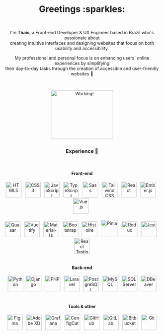 <div align="center">
<h1>Greetings :sparkles:</h1>
<br>
<p>I'm <strong>Thaís</strong>, a Front-end Developer & UX Engineer based in Brazil who's passionate about <br> creating intuitive interfaces and designing websites that focus on both usability and accessibility.</p>
<p>My professional and personal focus is on enhancing users' online experiences by simplifying <br> their day-to-day tasks through the creation of accessible and user-friendly websites 💜<p> 
<br>
<div><img height="157" width="200" src="https://media.tenor.com/KdkhCJ65m0sAAAAi/peach-goma-peach-and-goma.gif" title="Working!" /></div>

##

<h3>Experience 🦄</h3>
<br>
<h4>Front-end</h4>
<img src="https://cdn.jsdelivr.net/gh/devicons/devicon/icons/html5/html5-original.svg" width="50px" title="HTML5" alt="HTML5" />&nbsp;&nbsp;
<img src="https://cdn.jsdelivr.net/gh/devicons/devicon/icons/css3/css3-original.svg" width="50px" title="CSS3" alt="CSS3" />&nbsp;&nbsp;
<img src="https://cdn.jsdelivr.net/gh/devicons/devicon/icons/javascript/javascript-original.svg" width="50px" title="JavaScript" alt="JavaScript" />&nbsp;&nbsp;
<img src="https://cdn.jsdelivr.net/gh/devicons/devicon/icons/typescript/typescript-original.svg" width="50px" title="TypeScript" alt="TypeScript" />&nbsp;&nbsp;
<img src="https://cdn.jsdelivr.net/gh/devicons/devicon/icons/sass/sass-original.svg" width="50px" title="Sass" alt="Sass" />&nbsp;&nbsp;
<img src="https://cdn.jsdelivr.net/gh/devicons/devicon@latest/icons/tailwindcss/tailwindcss-original.svg" width="50px" title="Tailwind CSS" alt="Tailwind CSS" />&nbsp;&nbsp;
<img src="https://cdn.jsdelivr.net/gh/devicons/devicon/icons/react/react-original.svg" width="50px" title="React" alt="React" />&nbsp;&nbsp;
<img src="https://cdn.jsdelivr.net/gh/devicons/devicon@latest/icons/ember/ember-original.svg" width="50px" title="Ember.js" alt="Ember.js" />&nbsp;&nbsp;
<img src="https://cdn.jsdelivr.net/gh/devicons/devicon/icons/vuejs/vuejs-original.svg" width="50px" title="Vue.js" alt="Vue.js" />&nbsp;&nbsp;
<br><br>
<img src="https://gitlab.com/uploads/-/system/project/avatar/28744088/favicon.ico?width=48" width="50px" title="Quasar" alt="Quasar" />&nbsp;&nbsp;
<img src="https://cdn.jsdelivr.net/gh/devicons/devicon/icons/vuetify/vuetify-original.svg" width="50px" title="Vuetify" alt="Vuetify" />&nbsp;&nbsp;
<img src="https://cdn.jsdelivr.net/gh/devicons/devicon/icons/materialui/materialui-original.svg" width="50px" title="Material-UI" alt="Material-UI" />&nbsp;&nbsp;
<img src="https://cdn.jsdelivr.net/gh/devicons/devicon/icons/bootstrap/bootstrap-original.svg" width="50px" title="Bootstrap" alt="Bootstrap" />&nbsp;&nbsp;
<img src="https://histoire.dev/logo.svg" width="50px" title="Histoire" alt="Histoire" />&nbsp;&nbsp;
<img src="https://pinia.vuejs.org/logo.svg" height="55px" title="Pinia" alt="Pinia" />&nbsp;&nbsp;
<img src="https://cdn.jsdelivr.net/gh/devicons/devicon/icons/redux/redux-original.svg" width="50px" title="Redux" alt="Redux" />&nbsp;&nbsp;
<img src="https://cdn.jsdelivr.net/gh/devicons/devicon/icons/jest/jest-plain.svg" width="50px" title="Jest" alt="Jest" />&nbsp;&nbsp;
<img src="https://testing-library.com/img/octopus-128x128.png" width="50px" title="React Testing Library" alt="React Testing Library" />
<br><br>
<h4>Back-end</h4>
<img src="https://cdn.jsdelivr.net/gh/devicons/devicon@latest/icons/python/python-original.svg" width="50px" title="Python" alt="Python" />&nbsp;
<img src="https://cdn.jsdelivr.net/gh/devicons/devicon@latest/icons/django/django-plain.svg" width="50px" title="Django" alt="Django" />&nbsp;&nbsp;
<img src="https://cdn.jsdelivr.net/gh/devicons/devicon/icons/php/php-original.svg" width="50px" title="PHP" alt="PHP" />&nbsp;&nbsp;
<img src="https://cdn.jsdelivr.net/gh/devicons/devicon@latest/icons/laravel/laravel-original.svg" width="50px" title="Laravel" alt="Laravel" />&nbsp;&nbsp;
<img src="https://cdn.jsdelivr.net/gh/devicons/devicon/icons/postgresql/postgresql-original.svg" width="50px" title="PostgreSQL" alt="PostgreSQL" />&nbsp;&nbsp;
<img src="https://cdn.jsdelivr.net/gh/devicons/devicon/icons/mysql/mysql-original.svg" width="50px" title="MySQL" alt="MySQL" />&nbsp;&nbsp;
<img src="https://img.icons8.com/?size=512&id=laYYF3dV0Iew&format=png" width="50px" title="SQL Server" alt="SQL Server" />&nbsp;&nbsp;
<img src="https://upload.wikimedia.org/wikipedia/commons/thumb/b/b5/DBeaver_logo.svg/1200px-DBeaver_logo.svg.png" width="50px" title="DBeaver" alt="DBeaver" />
<br><br>
<h4>Tools & other</h4>
<img src="https://cdn.jsdelivr.net/gh/devicons/devicon/icons/figma/figma-original.svg" width="50px" title="Figma" alt="Figma" />&nbsp;&nbsp;
<img src="https://cdn.jsdelivr.net/gh/devicons/devicon@latest/icons/xd/xd-original.svg" width="50px" title="Adobe XD" alt="Adobe XD" />&nbsp;&nbsp;
<img src="https://cdn.jsdelivr.net/gh/devicons/devicon@latest/icons/grafana/grafana-original.svg" width="50px" title="Grafana" alt="Grafana" />&nbsp;&nbsp;
<img src="https://configcat.com/images/shared/configcat-logo-cat-canvas-800.png" width="50px" title="ConfigCat" alt="ConfigCat" />&nbsp;&nbsp;
<img src="https://cdn0.iconfinder.com/data/icons/shift-logotypes/32/Github-512.png" width="50px" title="GitHub" alt="GitHub" />&nbsp;&nbsp;
<img src="https://cdn.jsdelivr.net/gh/devicons/devicon/icons/gitlab/gitlab-original.svg" width="50px" title="GitLab" alt="GitLab" />&nbsp;&nbsp;
<img src="https://cdn.jsdelivr.net/gh/devicons/devicon@latest/icons/bitbucket/bitbucket-original.svg" width="50px" title="Bitbucket" alt="Bitbucket" />&nbsp;&nbsp;
<img src="https://cdn.jsdelivr.net/gh/devicons/devicon/icons/git/git-original.svg" width="50px" title="Git" alt="Git" />

<br>
